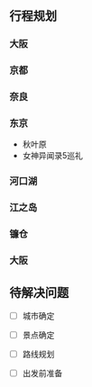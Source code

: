 ## 行程规划

### 大阪

### 京都

### 奈良

### 东京

- 秋叶原
- 女神异闻录5巡礼

### 河口湖

### 江之岛
### 镰仓


### 大阪






## 待解决问题

- [ ] 城市确定
- [ ] 景点确定
- [ ] 路线规划
- [ ] 出发前准备


